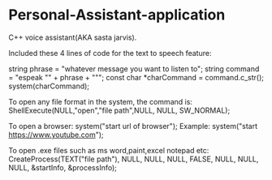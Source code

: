 # Personal-Assistant-application
C++ voice assistant(AKA sasta jarvis). 


Included these 4 lines of code for the text to speech feature:

string phrase = "whatever message you want to listen to";
string command = "espeak \"" + phrase + "\"";
const char *charCommand = command.c_str();
system(charCommand);

To open any file format in the system, the command is:
ShellExecute(NULL,"open","file path",NULL, NULL, SW_NORMAL);

To open a browser:
system("start url of browser");
Example:
system("start https://www.youtube.com");

To open .exe files such as ms word,paint,excel notepad etc:
CreateProcess(TEXT("file path"), NULL, NULL, NULL, FALSE, NULL, NULL, NULL, &startInfo, &processInfo);



